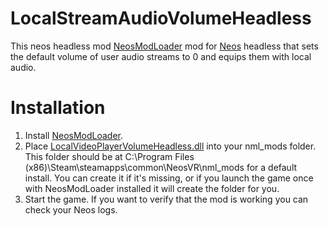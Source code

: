 # LocalStreamAudioVolumeHeadless
 This neos headless mod 
[NeosModLoader](https://github.com/zkxs/NeosModLoader) mod for [Neos](https://neos.com/) headless that sets the default volume of user audio streams to 0 and equips them with local audio.
# Installation
1. Install [NeosModLoader](https://github.com/zkxs/NeosModLoader).
2. Place [LocalVideoPlayerVolumeHeadless.dll](https://github.com/NeroWolf001/LocalStreamAudioVolumeHeadless/releases/latest/download/LocalAudioStreamVolumeHeadless.dll) into your nml_mods folder. This folder should be at C:\Program Files (x86)\Steam\steamapps\common\NeosVR\nml_mods for a default install. You can create it if it's missing, or if you launch the game once with NeosModLoader installed it will create the folder for you.
3. Start the game. If you want to verify that the mod is working you can check your Neos logs.
